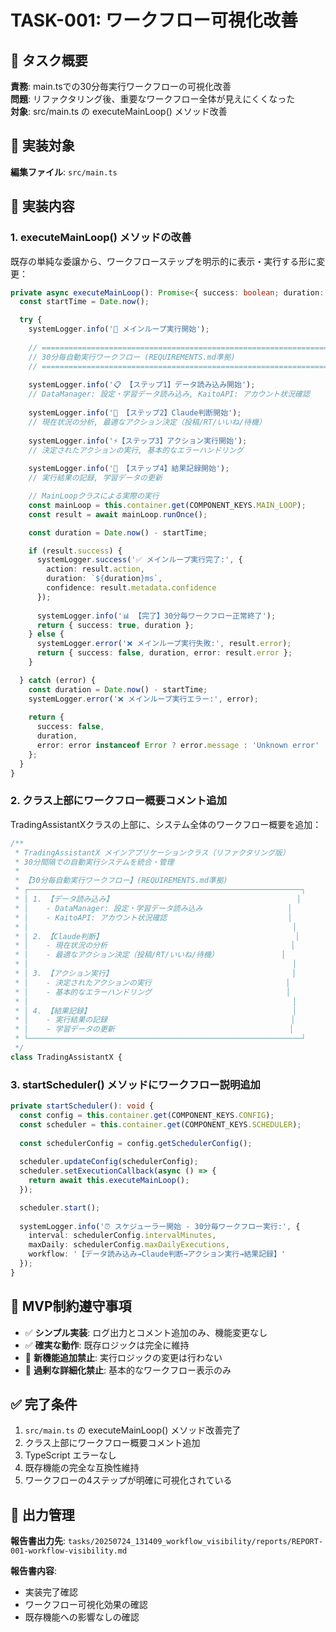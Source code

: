 # TASK-001: ワークフロー可視化改善

## 🎯 タスク概要
**責務**: main.tsでの30分毎実行ワークフローの可視化改善  
**問題**: リファクタリング後、重要なワークフロー全体が見えにくくなった  
**対象**: src/main.ts の executeMainLoop() メソッド改善

## 📂 実装対象
**編集ファイル**: `src/main.ts`

## 🔧 実装内容

### 1. executeMainLoop() メソッドの改善
既存の単純な委譲から、ワークフローステップを明示的に表示・実行する形に変更：

```typescript
private async executeMainLoop(): Promise<{ success: boolean; duration: number; error?: string }> {
  const startTime = Date.now();

  try {
    systemLogger.info('🔄 メインループ実行開始');
    
    // ===================================================================
    // 30分毎自動実行ワークフロー (REQUIREMENTS.md準拠)
    // ===================================================================
    
    systemLogger.info('📋 【ステップ1】データ読み込み開始');
    // DataManager: 設定・学習データ読み込み, KaitoAPI: アカウント状況確認
    
    systemLogger.info('🤖 【ステップ2】Claude判断開始');  
    // 現在状況の分析, 最適なアクション決定（投稿/RT/いいね/待機）
    
    systemLogger.info('⚡【ステップ3】アクション実行開始');
    // 決定されたアクションの実行, 基本的なエラーハンドリング
    
    systemLogger.info('💾 【ステップ4】結果記録開始');
    // 実行結果の記録, 学習データの更新

    // MainLoopクラスによる実際の実行
    const mainLoop = this.container.get(COMPONENT_KEYS.MAIN_LOOP);
    const result = await mainLoop.runOnce();

    const duration = Date.now() - startTime;

    if (result.success) {
      systemLogger.success('✅ メインループ実行完了:', {
        action: result.action,
        duration: `${duration}ms`,
        confidence: result.metadata.confidence
      });
      
      systemLogger.info('📊 【完了】30分毎ワークフロー正常終了');
      return { success: true, duration };
    } else {
      systemLogger.error('❌ メインループ実行失敗:', result.error);
      return { success: false, duration, error: result.error };
    }

  } catch (error) {
    const duration = Date.now() - startTime;
    systemLogger.error('❌ メインループ実行エラー:', error);
    
    return { 
      success: false, 
      duration, 
      error: error instanceof Error ? error.message : 'Unknown error' 
    };
  }
}
```

### 2. クラス上部にワークフロー概要コメント追加
TradingAssistantXクラスの上部に、システム全体のワークフロー概要を追加：

```typescript
/**
 * TradingAssistantX メインアプリケーションクラス（リファクタリング版）
 * 30分間隔での自動実行システムを統合・管理
 * 
 * 【30分毎自動実行ワークフロー】(REQUIREMENTS.md準拠)
 * ┌─────────────────────────────────────────────────────────────┐
 * │ 1. 【データ読み込み】                                         │
 * │    - DataManager: 設定・学習データ読み込み                   │ 
 * │    - KaitoAPI: アカウント状況確認                           │
 * │                                                           │
 * │ 2. 【Claude判断】                                           │
 * │    - 現在状況の分析                                         │
 * │    - 最適なアクション決定（投稿/RT/いいね/待機）              │
 * │                                                           │
 * │ 3. 【アクション実行】                                        │
 * │    - 決定されたアクションの実行                              │
 * │    - 基本的なエラーハンドリング                              │
 * │                                                           │
 * │ 4. 【結果記録】                                             │
 * │    - 実行結果の記録                                         │
 * │    - 学習データの更新                                       │
 * └─────────────────────────────────────────────────────────────┘
 */
class TradingAssistantX {
```

### 3. startScheduler() メソッドにワークフロー説明追加

```typescript
private startScheduler(): void {
  const config = this.container.get(COMPONENT_KEYS.CONFIG);
  const scheduler = this.container.get(COMPONENT_KEYS.SCHEDULER);
  
  const schedulerConfig = config.getSchedulerConfig();
  
  scheduler.updateConfig(schedulerConfig);
  scheduler.setExecutionCallback(async () => {
    return await this.executeMainLoop();
  });

  scheduler.start();
  
  systemLogger.info('⏰ スケジューラー開始 - 30分毎ワークフロー実行:', {
    interval: schedulerConfig.intervalMinutes,
    maxDaily: schedulerConfig.maxDailyExecutions,
    workflow: '【データ読み込み→Claude判断→アクション実行→結果記録】'
  });
}
```

## 🚫 MVP制約遵守事項
- ✅ **シンプル実装**: ログ出力とコメント追加のみ、機能変更なし
- ✅ **確実な動作**: 既存ロジックは完全に維持
- 🚫 **新機能追加禁止**: 実行ロジックの変更は行わない
- 🚫 **過剰な詳細化禁止**: 基本的なワークフロー表示のみ

## ✅ 完了条件
1. `src/main.ts` の executeMainLoop() メソッド改善完了
2. クラス上部にワークフロー概要コメント追加
3. TypeScript エラーなし 
4. 既存機能の完全な互換性維持
5. ワークフローの4ステップが明確に可視化されている

## 📄 出力管理
**報告書出力先**: `tasks/20250724_131409_workflow_visibility/reports/REPORT-001-workflow-visibility.md`

**報告書内容**:
- 実装完了確認
- ワークフロー可視化効果の確認
- 既存機能への影響なしの確認